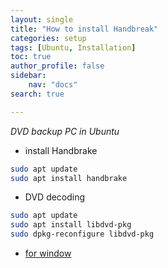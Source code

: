 ```yaml
---
layout: single
title: "How to install Handbreak"
categories: setup
tags: [Ubuntu, Installation]
toc: true
author_profile: false
sidebar:
    nav: "docs"
search: true

---
```


*DVD backup PC in Ubuntu*

- install Handbrake

```bash
sudo apt update
sudo apt install handbrake
```

- DVD decoding

```bash
sudo apt update
sudo apt install libdvd-pkg
sudo dpkg-reconfigure libdvd-pkg
```

- [for window](https://blog.naver.com/hideia18/221402435546)
